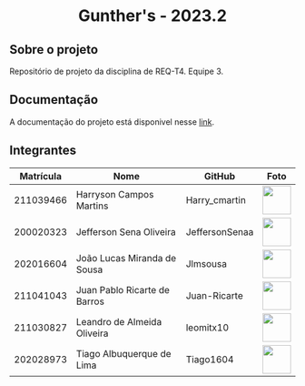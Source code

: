 <h1 align="center">Gunther's - 2023.2 </h1>

## Sobre o projeto
Repositório de projeto da disciplina de REQ-T4. Equipe 3.

## Documentação
A documentação do projeto está disponivel nesse <a href="#" target= "_blank">link</a>.

## Integrantes


| Matrícula | Nome                            | GitHub |                                                       Foto                                                       |
| :-------: | ------------------------------- | -------------- | :------------------------------------------------------------------------------------------------------------: |
| 211039466 | Harryson Campos Martins | Harry_cmartin |  [<img src="https://avatars.githubusercontent.com/u/129622482?v=4" width=50>](https://github.com/harry-cmartin)  |
| 200020323 | Jefferson Sena Oliveira   | JeffersonSenaa |  [<img src="https://avatars.githubusercontent.com/u/73854228?v=4" width=50>](https://github.com/JeffersonSenaa)  |
| 202016604| João Lucas Miranda de Sousa | Jlmsousa |   [<img src="https://avatars.githubusercontent.com/u/88345660?v=4" width=50>](https://github.com/Jlmsousa)   |
| 211041043  | Juan Pablo Ricarte de Barros | Juan-Ricarte |     [<img src="https://avatars.githubusercontent.com/u/96394878?v=4" width=50>](https://github.com/Juan-Ricarte)     |
| 211030827| Leandro de Almeida Oliveira | leomitx10 | [<img src="https://avatars.githubusercontent.com/u/90487905?v=4" width=50>](https://github.com/leomitx10) |
| 202028973 | Tiago Albuquerque de Lima | Tiago1604 |  [<img src="https://avatars.githubusercontent.com/u/98188815?v=4" width=50>](https://github.com/Tiago1604)  |


